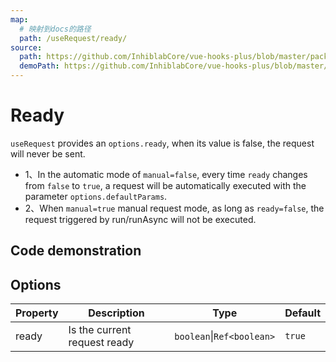 ```yaml
---
map:
  # 映射到docs的路径
  path: /useRequest/ready/
source:
  path: https://github.com/InhiblabCore/vue-hooks-plus/blob/master/packages/hooks/src/useRequest/plugins/useAutoRunPlugin.ts
  demoPath: https://github.com/InhiblabCore/vue-hooks-plus/blob/master/packages/hooks/src/useRequest/docs/ready/demo/demo.vue
---
```


# Ready

`useRequest` provides an `options.ready`, when its value is false, the request will never be sent.

- 1、In the automatic mode of `manual=false`, every time `ready` changes from `false` to `true`, a request will be automatically executed with the parameter `options.defaultParams`.
- 2、When `manual=true` manual request mode, as long as `ready=false`, the request triggered by run/runAsync will not be executed.

## Code demonstration

<demo src="request-ready/demo.vue"
  language="vue"
  title=""
  desc="Every time ready changes from false to true, the request will be executed."> </demo>

## Options

| Property | Description                  | Type                      | Default |
| -------- | ---------------------------- | ------------------------- | ------- |
| ready    | Is the current request ready | `boolean`\|`Ref<boolean>` | `true`  |
